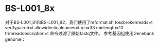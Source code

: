 # BS-L001_8x

对于BS-L001_81和BS-L001_82，我们使用了reformat.sh tossbrokenreads=t verifypaired=t allowidenticalnames=t qin=33 minlength=10 trimreaddescription=t 命令过滤了原始fastq文件。
参考基因组使用Genebank genome：

